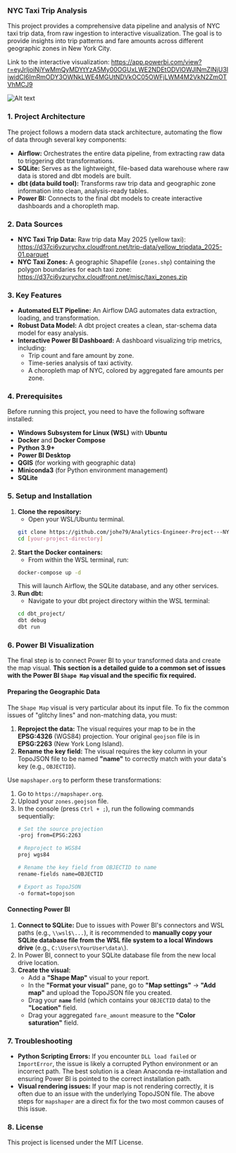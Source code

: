 ### NYC Taxi Trip Analysis

This project provides a comprehensive data pipeline and analysis of NYC taxi trip data, from raw ingestion to interactive visualization. The goal is to provide insights into trip patterns and fare amounts across different geographic zones in New York City.

Link to the interactive visualization: https://app.powerbi.com/view?r=eyJrIjoiNjYwMmQyMDYtYzA5My00OGUxLWE2NDEtODVlOWJlNmZlNjU3IiwidCI6ImRmODY3OWNkLWE4MGUtNDVkOC05OWFjLWM4M2VkN2ZmOTVhMCJ9

![Alt text](https://drive.google.com/uc?id=1QPn9dV0cg7nygPoKlUNW576gMwW8ecqd/view)

### 1. Project Architecture

The project follows a modern data stack architecture, automating the flow of data through several key components:

* **Airflow:** Orchestrates the entire data pipeline, from extracting raw data to triggering dbt transformations.
* **SQLite:** Serves as the lightweight, file-based data warehouse where raw data is stored and dbt models are built.
* **dbt (data build tool):** Transforms raw trip data and geographic zone information into clean, analysis-ready tables.
* **Power BI:** Connects to the final dbt models to create interactive dashboards and a choropleth map.

### 2. Data Sources

* **NYC Taxi Trip Data:** Raw trip data May 2025 (yellow taxi): https://d37ci6vzurychx.cloudfront.net/trip-data/yellow_tripdata_2025-01.parquet
* **NYC Taxi Zones:** A geographic Shapefile (`zones.shp`) containing the polygon boundaries for each taxi zone: https://d37ci6vzurychx.cloudfront.net/misc/taxi_zones.zip

### 3. Key Features

* **Automated ELT Pipeline:** An Airflow DAG automates data extraction, loading, and transformation.
* **Robust Data Model:** A dbt project creates a clean, star-schema data model for easy analysis.
* **Interactive Power BI Dashboard:** A dashboard visualizing trip metrics, including:
    * Trip count and fare amount by zone.
    * Time-series analysis of taxi activity.
    * A choropleth map of NYC, colored by aggregated fare amounts per zone.

### 4. Prerequisites

Before running this project, you need to have the following software installed:

* **Windows Subsystem for Linux (WSL)** with **Ubuntu**
* **Docker** and **Docker Compose**
* **Python 3.9+**
* **Power BI Desktop**
* **QGIS** (for working with geographic data)
* **Miniconda3** (for Python environment management)
* **SQLite**

### 5. Setup and Installation

1.  **Clone the repository:**
    * Open your WSL/Ubuntu terminal.
    ```bash
    git clone https://github.com/johe79/Analytics-Engineer-Project---NYC-Taxi
    cd [your-project-directory]
    ```
2.  **Start the Docker containers:**
    * From within the WSL terminal, run:
    ```bash
    docker-compose up -d
    ```
    This will launch Airflow, the SQLite database, and any other services.
3.  **Run dbt:**
    * Navigate to your dbt project directory within the WSL terminal:
    ```bash
    cd dbt_project/
    dbt debug
    dbt run
    ```

### 6. Power BI Visualization

The final step is to connect Power BI to your transformed data and create the map visual. **This section is a detailed guide to a common set of issues with the Power BI `Shape Map` visual and the specific fix required.**

#### Preparing the Geographic Data

The `Shape Map` visual is very particular about its input file. To fix the common issues of "glitchy lines" and non-matching data, you must:

1.  **Reproject the data:** The visual requires your map to be in the **EPSG:4326** (WGS84) projection. Your original `geojson` file is in **EPSG:2263** (New York Long Island).
2.  **Rename the key field:** The visual requires the key column in your TopoJSON file to be named **"name"** to correctly match with your data's key (e.g., `OBJECTID`).

Use `mapshaper.org` to perform these transformations:

1.  Go to `https://mapshaper.org`.
2.  Upload your `zones.geojson` file.
3.  In the console (press `Ctrl + ;`), run the following commands sequentially:
    ```sh
    # Set the source projection
    -proj from=EPSG:2263

    # Reproject to WGS84
    proj wgs84

    # Rename the key field from OBJECTID to name
    rename-fields name=OBJECTID

    # Export as TopoJSON
    -o format=topojson
    ```

#### Connecting Power BI

1.  **Connect to SQLite:** Due to issues with Power BI's connectors and WSL paths (e.g., `\\wsl$\...`), it is recommended to **manually copy your SQLite database file from the WSL file system to a local Windows drive** (e.g., `C:\Users\YourUser\data\`).
2.  In Power BI, connect to your SQLite database file from the new local drive location.
3.  **Create the visual:**
    * Add a **"Shape Map"** visual to your report.
    * In the **"Format your visual"** pane, go to **"Map settings"** -> **"Add map"** and upload the TopoJSON file you created.
    * Drag your **`name`** field (which contains your `OBJECTID` data) to the **"Location"** field.
    * Drag your aggregated `fare_amount` measure to the **"Color saturation"** field.

### 7. Troubleshooting

* **Python Scripting Errors:** If you encounter `DLL load failed` or `ImportError`, the issue is likely a corrupted Python environment or an incorrect path. The best solution is a clean Anaconda re-installation and ensuring Power BI is pointed to the correct installation path.
* **Visual rendering issues:** If your map is not rendering correctly, it is often due to an issue with the underlying TopoJSON file. The above steps for `mapshaper` are a direct fix for the two most common causes of this issue.

### 8. License

This project is licensed under the MIT License.
